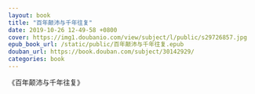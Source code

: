 ```yaml
---
layout: book
title: "百年颠沛与千年往复"
date: 2019-10-26 12-49-58 +0800
cover: https://img1.doubanio.com/view/subject/l/public/s29726857.jpg
epub_book_url: /static/public/百年颠沛与千年往复.epub
douban_url: https://book.douban.com/subject/30142929/
categories: book
---
```


《百年颠沛与千年往复》